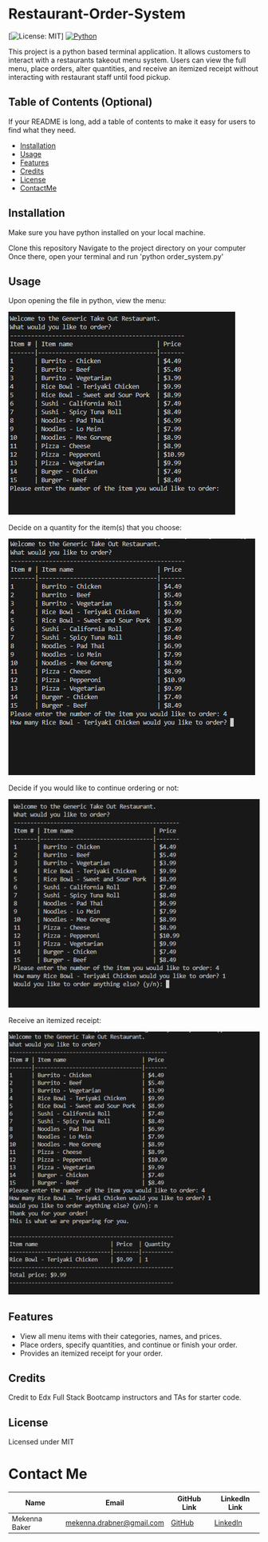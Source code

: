 # Restaurant-Order-System

[![License: MIT](https://img.shields.io/badge/License-MIT-yellow.svg)] [![Python](https://img.shields.io/badge/Python-3.9%2B-blue)](https://www.python.org/)

This project is a python based terminal application. It allows customers to interact with a restaurants takeout menu system. Users can view the full menu, 
place orders, alter quantities, and receive an itemized receipt without interacting with restaurant staff until food pickup.

## Table of Contents (Optional)

If your README is long, add a table of contents to make it easy for users to find what they need.

- [Installation](#installation)
- [Usage](#usage)
- [Features](#features)
- [Credits](#credits)
- [License](#license)
- [ContactMe](#contactme)

## Installation

Make sure you have python installed on your local machine. 

Clone this repository
Navigate to the project directory on your computer
Once there, open your terminal and run 'python order_system.py'

## Usage

Upon opening the file in python, view the menu: 

![Menu Display](images/menu.png)

Decide on a quantity for the item(s) that you choose:

![Quantity Display](images/quantity.png)

Decide if you would like to continue ordering or not: 

![Continue Ordering?](images/continue_order.png)

Receive an itemized receipt: 

![Final Receipt](images/receipt.png)

## Features

* View all menu items with their categories, names, and prices.
* Place orders, specify quantities, and continue or finish your order. 
* Provides an itemized receipt for your order. 

## Credits

Credit to Edx Full Stack Bootcamp instructors and TAs for starter code. 

## License

Licensed under MIT


# Contact Me

| Name           | Email                     | GitHub Link                                | LinkedIn Link                                           |
|----------------|---------------------------|--------------------------------------------|---------------------------------------------------------|
| Mekenna Baker  | mekenna.drabner@gmail.com | [GitHub](https://github.com/Mekenna-Baker) | [LinkedIn](https://www.linkedin.com/in/mekenna--baker/) |